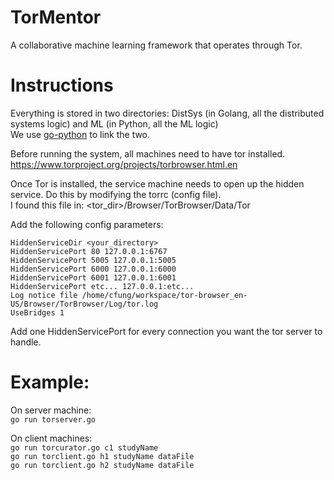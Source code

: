 # TorMentor
A collaborative machine learning framework that operates through Tor.

# Instructions
Everything is stored in two directories: DistSys (in Golang, all the distributed systems logic) and ML (in Python, all the ML logic)  
We use [go-python](https://github.com/sbinet/go-python) to link the two.

Before running the system, all machines need to have tor installed.   
https://www.torproject.org/projects/torbrowser.html.en

Once Tor is installed, the service machine needs to open up the hidden service. Do this by modifying the torrc (config file).  
I found this file in: <tor_dir>/Browser/TorBrowser/Data/Tor

Add the following config parameters:
```
HiddenServiceDir <your_directory>  
HiddenServicePort 80 127.0.0.1:6767 
HiddenServicePort 5005 127.0.0.1:5005  
HiddenServicePort 6000 127.0.0.1:6000  
HiddenServicePort 6001 127.0.0.1:6001  
HiddenServicePort etc... 127.0.0.1:etc...    
Log notice file /home/cfung/workspace/tor-browser_en-US/Browser/TorBrowser/Log/tor.log  
UseBridges 1
```
Add one HiddenServicePort for every connection you want the tor server to handle.

# Example:
On server machine:  
`go run torserver.go`

On client machines:  
`go run torcurator.go c1 studyName`  
`go run torclient.go h1 studyName dataFile`  
`go run torclient.go h2 studyName dataFile`  

